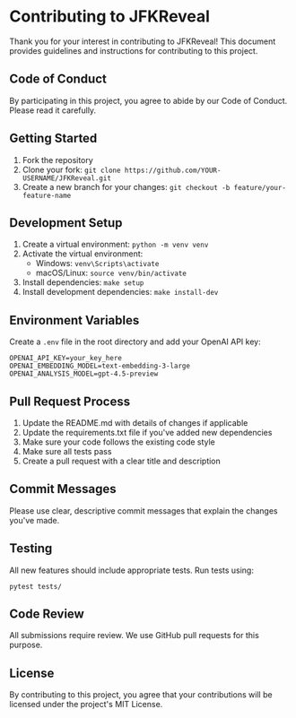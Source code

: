 # Contributing to JFKReveal

Thank you for your interest in contributing to JFKReveal! This document provides guidelines and instructions for contributing to this project.

## Code of Conduct

By participating in this project, you agree to abide by our Code of Conduct. Please read it carefully.

## Getting Started

1. Fork the repository
2. Clone your fork: `git clone https://github.com/YOUR-USERNAME/JFKReveal.git`
3. Create a new branch for your changes: `git checkout -b feature/your-feature-name`

## Development Setup

1. Create a virtual environment: `python -m venv venv`
2. Activate the virtual environment:
   - Windows: `venv\Scripts\activate`
   - macOS/Linux: `source venv/bin/activate`
3. Install dependencies: `make setup`
4. Install development dependencies: `make install-dev`

## Environment Variables

Create a `.env` file in the root directory and add your OpenAI API key:

```
OPENAI_API_KEY=your_key_here
OPENAI_EMBEDDING_MODEL=text-embedding-3-large
OPENAI_ANALYSIS_MODEL=gpt-4.5-preview
```

## Pull Request Process

1. Update the README.md with details of changes if applicable
2. Update the requirements.txt file if you've added new dependencies
3. Make sure your code follows the existing code style
4. Make sure all tests pass
5. Create a pull request with a clear title and description

## Commit Messages

Please use clear, descriptive commit messages that explain the changes you've made.

## Testing

All new features should include appropriate tests. Run tests using:

```
pytest tests/
```

## Code Review

All submissions require review. We use GitHub pull requests for this purpose.

## License

By contributing to this project, you agree that your contributions will be licensed under the project's MIT License.